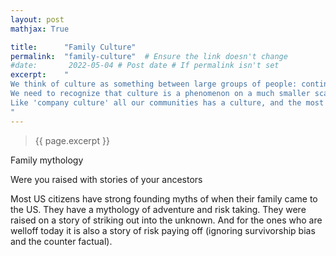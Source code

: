```yaml
---
layout: post
mathjax: True

title:      "Family Culture"
permalink:  "family-culture"  # Ensure the link doesn't change
#date:       2022-05-04 # Post date # If permalink isn't set
excerpt:    "
We think of culture as something between large groups of people: continents, countries, religions, sociotal classes.
We need to recognize that culture is a phenomenon on a much smaller scale.
Like 'company culture' all our communities has a culture, and the most important one is probably family culture.
"
---
```

> {{ page.excerpt }}
<!-- SHOULD BE IN THE TOP OF EACH POST-->
<!-- TODO: put this into the headder -->


Family mythology

Were you raised with stories of your ancestors 

Most US citizens have strong founding myths of when their family came to the US.
They have a mythology of adventure and risk taking.
They were raised on a story of striking out into the unknown.
And for the ones who are welloff today it is also a story of risk paying off (ignoring survivorship bias and the counter factual).


